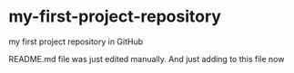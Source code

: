 # my-first-project-repository
my first project repository in GitHub

README.md file was just edited manually. And just adding to this file now
